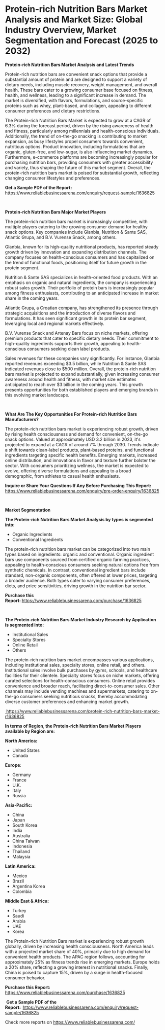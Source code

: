 <p><h1>Protein-rich Nutrition Bars Market Analysis and Market Size: Global Industry Overview, Market Segmentation and Forecast (2025 to 2032)</h1></p><p><strong>Protein-rich Nutrition Bars Market Analysis and Latest Trends</strong></p>
<p><p>Protein-rich nutrition bars are convenient snack options that provide a substantial amount of protein and are designed to support a variety of dietary needs, including muscle recovery, weight management, and overall health. These bars cater to a growing consumer base focused on fitness, health, and wellness, leading to a significant increase in demand. The market is diversified, with flavors, formulations, and source-specific proteins such as whey, plant-based, and collagen, appealing to different consumer preferences and dietary restrictions.</p><p>The Protein-rich Nutrition Bars Market is expected to grow at a CAGR of 6.3% during the forecast period, driven by the rising awareness of health and fitness, particularly among millennials and health-conscious individuals. Additionally, the trend of on-the-go snacking is contributing to market expansion, as busy lifestyles propel consumers towards convenient, nutritious options. Product innovation, including formulations that are organic, gluten-free, and low-sugar, is also influencing market dynamics. Furthermore, e-commerce platforms are becoming increasingly popular for purchasing nutrition bars, providing consumers with greater accessibility and variety, thus shaping the future of this market segment. Overall, the protein-rich nutrition bars market is poised for substantial growth, reflecting changing consumer lifestyles and preferences.</p></p>
<p><strong>Get a Sample PDF of the Report:&nbsp;</strong> <a href="https://www.reliablebusinessarena.com/enquiry/request-sample/1636825?utm_campaign=3224&utm_medium=2&utm_source=Github&utm_content=ia&utm_term=23032025&utm_id=protein-rich-nutrition-bars">https://www.reliablebusinessarena.com/enquiry/request-sample/1636825</a></p>
<p>&nbsp;</p>
<p><strong>Protein-rich Nutrition Bars Major Market Players</strong></p>
<p><p>The protein-rich nutrition bars market is increasingly competitive, with multiple players catering to the growing consumer demand for healthy snack options. Key companies include Glanbia, Nutrition & Sante SAS, Atlantic Grupa, and B.V. Vurense Snack, among others.</p><p>Glanbia, known for its high-quality nutritional products, has reported steady growth driven by innovation and expanding distribution channels. The company focuses on health-conscious consumers and has capitalized on the trend of functional foods, positioning itself for future growth in the protein segment.</p><p>Nutrition & Sante SAS specializes in health-oriented food products. With an emphasis on organic and natural ingredients, the company is experiencing robust sales growth. Their portfolio of protein bars is increasingly popular among fitness enthusiasts, contributing to an anticipated increase in market share in the coming years.</p><p>Atlantic Grupa, a Croatian company, has strengthened its presence through strategic acquisitions and the introduction of diverse flavors and formulations. It has seen significant growth in its protein bar segment, leveraging local and regional markets effectively.</p><p>B.V. Vurense Snack and Artenay Bars focus on niche markets, offering premium products that cater to specific dietary needs. Their commitment to high-quality ingredients supports their growth, appealing to health-conscious consumers seeking clean label products.</p><p>Sales revenues for these companies vary significantly. For instance, Glanbia reported revenues exceeding $3.5 billion, while Nutrition & Sante SAS indicated revenues close to $500 million. Overall, the protein-rich nutrition bars market is projected to expand substantially, given increasing consumer awareness around health and fitness, with market size estimates anticipated to reach over $3 billion in the coming years. This growth presents opportunities for both established players and emerging brands in this evolving market landscape.</p></p>
<p>&nbsp;</p>
<p><strong>What Are The Key Opportunities For Protein-rich Nutrition Bars Manufacturers?</strong></p>
<p><p>The protein-rich nutrition bars market is experiencing robust growth, driven by rising health consciousness and demand for convenient, on-the-go snack options. Valued at approximately USD 3.2 billion in 2023, it's projected to expand at a CAGR of around 7% through 2030. Trends indicate a shift towards clean-label products, plant-based proteins, and functional ingredients targeting specific health benefits. Emerging markets, increased online distribution, and innovations in flavor and texture further bolster the sector. With consumers prioritizing wellness, the market is expected to evolve, offering diverse formulations and appealing to a broad demographic, from athletes to casual health enthusiasts.</p></p>
<p><strong>Inquire or Share Your Questions If Any Before Purchasing This Report:</strong> <a href="https://www.reliablebusinessarena.com/enquiry/pre-order-enquiry/1636825?utm_campaign=3224&utm_medium=2&utm_source=Github&utm_content=ia&utm_term=23032025&utm_id=protein-rich-nutrition-bars">https://www.reliablebusinessarena.com/enquiry/pre-order-enquiry/1636825</a></p>
<p>&nbsp;</p>
<p><strong>Market Segmentation</strong></p>
<p><strong>The Protein-rich Nutrition Bars Market Analysis by types is segmented into:</strong></p>
<p><ul><li>Organic Ingredients</li><li>Conventional Ingredients</li></ul></p>
<p><p>The protein-rich nutrition bars market can be categorized into two main types based on ingredients: organic and conventional. Organic ingredient bars use components sourced from certified organic farming practices, appealing to health-conscious consumers seeking natural options free from synthetic chemicals. In contrast, conventional ingredient bars include standard, non-organic components, often offered at lower prices, targeting a broader audience. Both types cater to varying consumer preferences, diets, and price sensitivities, driving growth in the nutrition bar sector.</p></p>
<p><strong>Purchase this Report:&nbsp;</strong><a href="https://www.reliablebusinessarena.com/purchase/1636825?utm_campaign=3224&utm_medium=2&utm_source=Github&utm_content=ia&utm_term=23032025&utm_id=protein-rich-nutrition-bars">https://www.reliablebusinessarena.com/purchase/1636825</a></p>
<p>&nbsp;</p>
<p><strong>The Protein-rich Nutrition Bars Market Industry Research by Application is segmented into:</strong></p>
<p><ul><li>Institutional Sales</li><li>Specialty Stores</li><li>Online Retail</li><li>Others</li></ul></p>
<p><p>The protein-rich nutrition bars market encompasses various applications, including institutional sales, specialty stores, online retail, and others. Institutional sales involve bulk purchases by gyms, schools, and healthcare facilities for their clientele. Specialty stores focus on niche markets, offering curated selections for health-conscious consumers. Online retail provides convenience and broader reach, facilitating direct-to-consumer sales. Other channels may include vending machines and supermarkets, catering to on-the-go consumers seeking nutritious snacks, thereby accommodating diverse customer preferences and enhancing market growth.</p></p>
<p><a href="https://www.reliablebusinessarena.com/protein-rich-nutrition-bars-market-r1636825?utm_campaign=3224&utm_medium=2&utm_source=Github&utm_content=ia&utm_term=23032025&utm_id=protein-rich-nutrition-bars">&nbsp;https://www.reliablebusinessarena.com/protein-rich-nutrition-bars-market-r1636825</a></p>
<p><strong>In terms of Region, the Protein-rich Nutrition Bars Market Players available by Region are:</strong></p>
<p>
    <p> <strong> North America: </strong>
        <ul>
            <li>United States</li>
            <li>Canada</li>
        </ul>
        </p> 
    <p> <strong> Europe: </strong>
        <ul>
            <li>Germany</li>
            <li>France</li>
            <li>U.K.</li>
            <li>Italy</li>
            <li>Russia</li>
        </ul>
        </p> 
    <p> <strong> Asia-Pacific: </strong>
        <ul>
            <li>China</li>
            <li>Japan</li>
            <li>South Korea</li>
            <li>India</li>
            <li>Australia</li>
            <li>China Taiwan</li>
            <li>Indonesia</li>
            <li>Thailand</li>
            <li>Malaysia</li>
        </ul>
        </p> 
    <p> <strong> Latin America: </strong>
        <ul>
            <li>Mexico</li>
            <li>Brazil</li>
            <li>Argentina Korea</li>
            <li>Colombia</li>
        </ul>
        </p> 
    <p> <strong> Middle East & Africa: </strong>
        <ul>
            <li>Turkey</li>
            <li>Saudi</li>
            <li>Arabia</li>
            <li>UAE</li>
            <li>Korea</li>
        </ul>
    </p>
    </p>
<p><p>The Protein-rich Nutrition Bars market is experiencing robust growth globally, driven by increasing health consciousness. North America leads with a projected market share of 40%, primarily due to high demand for convenient health products. The APAC region follows, accounting for approximately 25% as fitness trends rise in emerging markets. Europe holds a 20% share, reflecting a growing interest in nutritional snacks. Finally, China is poised to capture 15%, driven by a surge in health-focused consumer behavior.</p></p>
<p><strong>Purchase this Report: </strong><a href="https://www.reliablebusinessarena.com/purchase/1636825?utm_campaign=3224&utm_medium=2&utm_source=Github&utm_content=ia&utm_term=23032025&utm_id=protein-rich-nutrition-bars">https://www.reliablebusinessarena.com/purchase/1636825</a></p>
<p>&nbsp;<strong>Get a Sample PDF of the Report:&nbsp;&nbsp;</strong><a href="https://www.reliablebusinessarena.com/enquiry/request-sample/1636825?utm_campaign=3224&utm_medium=2&utm_source=Github&utm_content=ia&utm_term=23032025&utm_id=protein-rich-nutrition-bars">https://www.reliablebusinessarena.com/enquiry/request-sample/1636825</a></p>
<p><strong></strong></p>
<p>Check more reports on <a href="https://www.reliablebusinessarena.com/?utm_campaign=3224&utm_medium=2&utm_source=Github&utm_content=ia&utm_term=23032025&utm_id=protein-rich-nutrition-bars">https://www.reliablebusinessarena.com/</a></p>